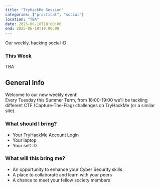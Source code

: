 ```yaml
---
title: "TryHackMe Session"
categories: ["practical", "social"]
location: "TBA"
date: 2025-06-10T18:00:00
end: 2025-06-10T19:00:00
---
```


Our weekly, hacking social :D

<!--more-->

### This Week

TBA

## General Info

Welcome to our new weekly event!\
Every Tuesday this Summer Term, from 18:00-19:00 we'll be tackling different CTF (Capture-The-Flag) challenges on TryHackMe (or a similar site).

### What should I bring?

- Your [TryHackMe](https://tryhackme.com/) Account Login
- Your laptop
- Your self :D

### What will this bring me?

- An opportunity to enhance your Cyber Security skills
- A place to collaborate and learn with your peers
- A chance to meet your fellow society members

